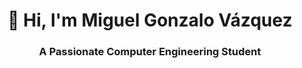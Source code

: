 <h1 align="center">👋 Hi, I'm Miguel Gonzalo Vázquez</h1>
<h3 align="center">A Passionate Computer Engineering Student</h3>
